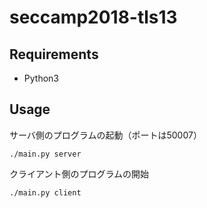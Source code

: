 # seccamp2018-tls13


## Requirements

- Python3


## Usage

サーバ側のプログラムの起動（ポートは50007）

```
./main.py server
```

クライアント側のプログラムの開始

```
./main.py client
```
